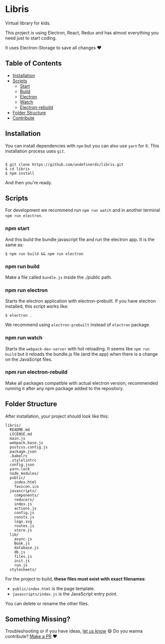 # Libris

Virtual library for kids.

This project is using Electron, React, Redux and has almost everything you need just to start coding.

It uses Electron-Storage to save all changes :hearts:

## Table of Contents

- [Installation](#installation)
- [Scripts](#scripts)
  + [Start](#npm-start)
  + [Build](#npm-run-build)
  + [Electron](#npm-run-electron)
  + [Watch](#npm-run-watch)
  + [Electron-rebuild](#npm-run-electron-rebuild)
- [Folder Structure](#folder-structure)
- [Contribute](#something-missing)


## Installation

You can install dependencies with `npm` but you can also use `yarn` for it.
This installation process uses `git`.

```

$ git clone https://github.com/undefinerds/libris.git
$ cd libris
$ npm install

```

And then you're ready.


## Scripts

For development we recommend run `npm run watch` and in another terminal `npm run electron`.

### npm start

And this build the bundle javascript file and run the electron app. It is the same as:

`$ npm run build && npm run electron`

### npm run build

Make a file called `bundle.js` inside the *./public* path.

### npm run electron

Starts the electron application with electron-prebuilt. If you have electron installed, this script works like:

`$ electron .`

We recommend using `electron-prebuilt` instead of `electron` package.

### npm run watch

Starts the `webpack-dev-server` with hot reloading. It seems like `npm run build` but it reloads the bundle.js file (and the app) when there is a change on the
JavaScript files.

### npm run electron-rebuild

Make all packages compatible with actual electron version, recommended running it after any npm package added to the repository.


## Folder Structure

After installation, your project should look like this:

```
libris/
  README.md
  LICENSE.md
  main.js
  webpack.base.js
  postcss.config.js
  package.json
  .babelrc
  .stylelintrc
  config.json
  yarn.lock
  node_modules/
  public/
    index.html
    favicon.ico
  javascripts/
    components/
    reducers/
    index.js
    actions.js
    config.js
    consts.js
    logo.svg
    routes.js
    store.js
  lib/
    async.js
    Book.js
    database.js
    db.js
    files.js
    init.js
    run.js
  stylesheets/
```

For the project to build, **these files must exist with exact filenames**:

* `public/index.html` is the page template.
* `javascripts/index.js` is the JavaScript entry point.

You can delete or rename the other files.


## Something Missing?

Troubleshooting or if you have ideas, [let us know](https://github.com/undefinerds/libris/issues) :smile:
Do you wanna contribute? [Make a PR](https://github.com/undefinerds/libris/)
:heart:
